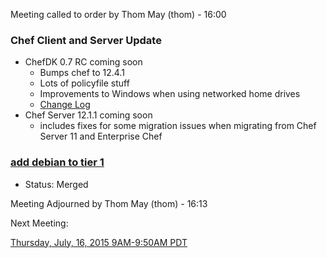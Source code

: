 Meeting called to order by Thom May (thom) - 16:00

### Chef Client and Server Update

* ChefDK 0.7 RC coming soon
  * Bumps chef to 12.4.1
  * Lots of policyfile stuff
  * Improvements to Windows when using networked home drives
  * [Change Log](https://github.com/chef/chef-dk/blob/master/CHANGELOG.md)
* Chef Server 12.1.1 coming soon
  * includes fixes for some migration issues when migrating from Chef Server 11 and Enterprise Chef

### [add debian to tier 1](https://github.com/chef/chef-rfc/pull/139)
* Status:  Merged

Meeting Adjourned by Thom May (thom) - 16:13

Next Meeting:

[Thursday, July, 16, 2015 9AM-9:50AM PDT](http://www.timeanddate.com/worldclock/fixedtime.html?msg=%23chef-hacking+developers%27+meeting&iso=20150716T12&p1=419&am=50)
